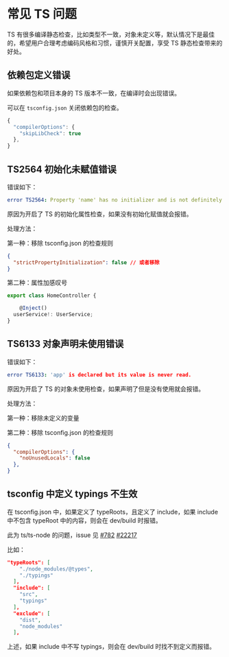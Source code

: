 # 常见 TS 问题


TS 有很多编译静态检查，比如类型不一致，对象未定义等，默认情况下是最佳的，希望用户合理考虑编码风格和习惯，谨慎开关配置，享受 TS 静态检查带来的好处。


## 依赖包定义错误


如果依赖包和项目本身的 TS 版本不一致，在编译时会出现错误。


可以在 `tsconfig.json` 关闭依赖包的检查。

```typescript
{
  "compilerOptions": {
    "skipLibCheck": true
  },
}
```


## TS2564 初始化未赋值错误


错误如下：

```yaml
error TS2564: Property 'name' has no initializer and is not definitely assigned in the constructor.
```
原因为开启了 TS 的初始化属性检查，如果没有初始化赋值就会报错。


处理方法：


第一种：移除 tsconfig.json 的检查规则

```json
{
  "strictPropertyInitialization": false // 或者移除
}
```

第二种：属性加感叹号

```typescript
export class HomeController {

	@Inject()
  userService!: UserService;
}
```


## TS6133 对象声明未使用错误


错误如下：
```yaml
error TS6133: 'app' is declared but its value is never read.
```
原因为开启了 TS 的对象未使用检查，如果声明了但是没有使用就会报错。


处理方法：


第一种：移除未定义的变量


第二种：移除 tsconfig.json 的检查规则
```json
{
  "compilerOptions": {
    "noUnusedLocals": false
  },
}
```


## tsconfig 中定义 typings 不生效


在 tsconfig.json 中，如果定义了 typeRoots，且定义了 include，如果 include 中不包含 typeRoot 中的内容，则会在 dev/build 时报错。


此为 ts/ts-node 的问题，issue 见 [#782](https://github.com/TypeStrong/ts-node/issues/782) [#22217](https://github.com/microsoft/TypeScript/issues/22217)


比如：
```json
"typeRoots": [
    "./node_modules/@types",
    "./typings"
  ],
  "include": [
    "src",
    "typings"
  ],
  "exclude": [
    "dist",
    "node_modules"
  ],
```
上述，如果 include 中不写 typings，则会在 dev/build 时找不到定义而报错。